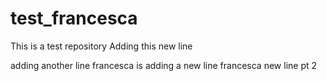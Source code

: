 # test_francesca
This is a test repository
Adding this new line

adding another line
francesca is adding a new line
francesca new line pt 2